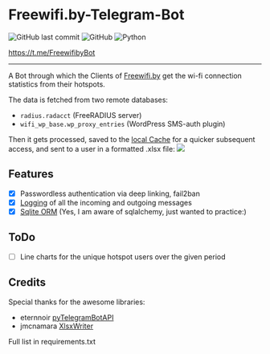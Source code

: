 # Freewifi.by-Telegram-Bot 
![GitHub last commit](https://img.shields.io/github/last-commit/nick-maykr/Freewifi.by-Telegram-Bot)
![GitHub](https://img.shields.io/github/license/nick-maykr/Freewifi.by-Telegram-Bot)
![Python](https://img.shields.io/badge/python-v3.10-blue)

https://t.me/FreewifibyBot

---

A Bot through which the Clients of [Freewifi.by](freewifi.by) 
get the wi-fi connection statistics from their hotspots.

The data is fetched from two remote databases:
- `radius.radacct` (FreeRADIUS server)
- `wifi_wp_base.wp_proxy_entries` (WordPress SMS-auth plugin)

Then it gets processed, saved to the [local Cache](app/Modules/ConnectionHistory.py) 
for a quicker subsequent access, and sent to a user in a 
 formatted .xlsx file:
![](docs/file_preview.png)

## Features

- [x] Passwordless authentication via deep linking, fail2ban
- [x] [Logging](app/Modules/Bot.py) of all the incoming and outgoing messages
- [x] [Sqlite ORM](app/Modules/BotDatabase.py) (Yes, I am aware of sqlalchemy, just wanted to practice:)

## ToDo

- [ ] Line charts for the unique hotspot users over the given period

## Credits

Special thanks for the awesome libraries:
- eternnoir [pyTelegramBotAPI](https://github.com/eternnoir/pyTelegramBotAPI)
- jmcnamara [XlsxWriter](https://github.com/jmcnamara/XlsxWriter)

Full list in requirements.txt
